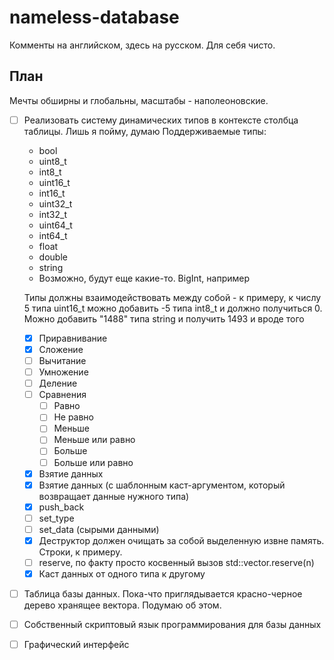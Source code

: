 # nameless-database
Комменты на английском, здесь на русском. Для себя чисто.

## План
Мечты обширны и глобальны, масштабы - наполеоновские.
- [ ] Реализовать систему динамических типов в контексте столбца таблицы. Лишь я пойму, думаю
  Поддерживаемые типы:
  - bool
  - uint8_t
  - int8_t
  - uint16_t
  - int16_t
  - uint32_t
  - int32_t
  - uint64_t
  - int64_t
  - float
  - double
  - string
  - Возможно, будут еще какие-то. BigInt, например
  
  Типы должны взаимодействовать между собой - к примеру, к числу 5 типа uint16_t можно добавить -5 типа int8_t и должно получиться 0. Можно добавить "1488" типа string и получить 1493 и вроде того
  
  - [x] Приравнивание
  - [x] Сложение
  - [ ] Вычитание
  - [ ] Умножение
  - [ ] Деление
  - [ ] Сравнения
    - [ ] Равно
    - [ ] Не равно
    - [ ] Меньше
    - [ ] Меньше или равно
    - [ ] Больше
    - [ ] Больше или равно
  - [x] Взятие данных
  - [x] Взятие данных (с шаблонным каст-аргументом, который возвращает данные нужного типа)
  - [x] push_back
  - [ ] set_type
  - [ ] set_data (сырыми данными)
  - [x] Деструктор должен очищать за собой выделенную извне память. Строки, к примеру.
  - [ ] reserve, по факту просто косвенный вызов std::vector.reserve(n)
  - [x] Каст данных от одного типа к другому
- [ ] Таблица базы данных. Пока-что приглядывается красно-черное дерево хранящее вектора. Подумаю об этом.
- [ ] Собственный скриптовый язык программирования для базы данных
- [ ] Графический интерфейс
